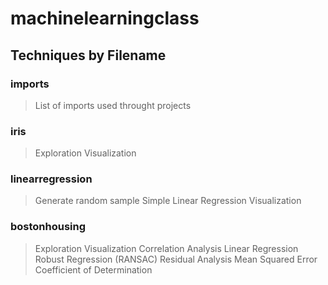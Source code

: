 # machinelearningclass
## Techniques by Filename
### imports
> List of imports used throught projects
### iris
> Exploration
> Visualization
### linearregression
> Generate random sample
> Simple Linear Regression
> Visualization
### bostonhousing
> Exploration
> Visualization
> Correlation Analysis
> Linear Regression
> Robust Regression (RANSAC)
> Residual Analysis
> Mean Squared Error
> Coefficient of Determination
